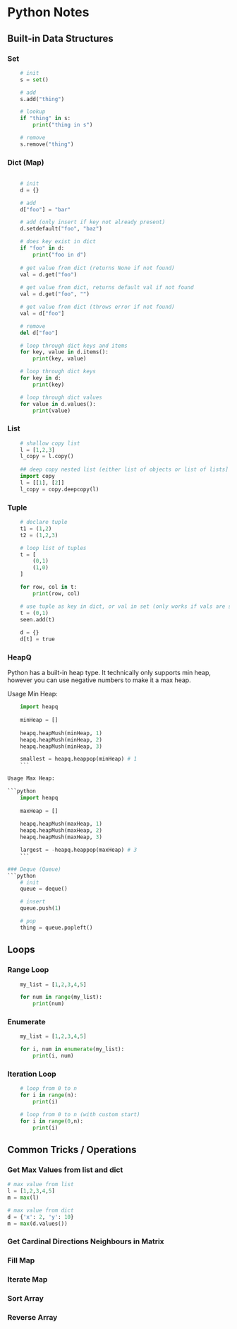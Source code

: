 # Python Notes

## Built-in Data Structures

### Set
```python
    # init
    s = set()

    # add
    s.add("thing")

    # lookup
    if "thing" in s:
        print("thing in s")

    # remove
    s.remove("thing")
```

### Dict (Map)

```python
    
    # init 
    d = {}

    # add
    d["foo"] = "bar"

    # add (only insert if key not already present)
    d.setdefault("foo", "baz")

    # does key exist in dict
    if "foo" in d:
        print("foo in d")
    
    # get value from dict (returns None if not found)
    val = d.get("foo")
    
    # get value from dict, returns default val if not found
    val = d.get("foo", "")

    # get value from dict (throws error if not found)
    val = d["foo"]

    # remove
    del d["foo"]

    # loop through dict keys and items
    for key, value in d.items():
        print(key, value)

    # loop through dict keys 
    for key in d:
        print(key)

    # loop through dict values 
    for value in d.values():
        print(value)
```

### List
```python
    # shallow copy list
    l = [1,2,3]
    l_copy = l.copy()
    
    ## deep copy nested list (either list of objects or list of lists] 
    import copy
    l = [[1], [2]]
    l_copy = copy.deepcopy(l)
```


### Tuple
```python
    # declare tuple
    t1 = (1,2)
    t2 = (1,2,3)

    # loop list of tuples
    t = [
        (0,1)
        (1,0)
    ]

    for row, col in t:
        print(row, col)

    # use tuple as key in dict, or val in set (only works if vals are serializable)
    t = (0,1)
    seen.add(t)
    
    d = {}
    d[t] = true

```

### HeapQ

Python has a built-in heap type. It technically only supports min heap, however you can use negative numbers to make it a max heap.

Usage Min Heap:

```python
    import heapq
    
    minHeap = []
    
    heapq.heapMush(minHeap, 1)
    heapq.heapMush(minHeap, 2)
    heapq.heapMush(minHeap, 3)

    smallest = heapq.heappop(minHeap) # 1
    ```

Usage Max Heap:

```python
    import heapq
    
    maxHeap = []
    
    heapq.heapMush(maxHeap, 1)
    heapq.heapMush(maxHeap, 2)
    heapq.heapMush(maxHeap, 3)

    largest = -heapq.heappop(maxHeap) # 3
    ```

### Deque (Queue)
```python
    # init 
    queue = deque()

    # insert
    queue.push(1)

    # pop
    thing = queue.popleft()
```

## Loops

### Range Loop
```python
    my_list = [1,2,3,4,5]

    for num in range(my_list):
        print(num)

```

### Enumerate 
```python
    my_list = [1,2,3,4,5]

    for i, num in enumerate(my_list):
        print(i, num)

```

### Iteration Loop
```python
    # loop from 0 to n 
    for i in range(n):
        print(i)

    # loop from 0 to n (with custom start)
    for i in range(0,n):
        print(i)
```

## Common Tricks / Operations

### Get Max Values from list and dict
```python
# max value from list
l = [1,2,3,4,5]
m = max(l)

# max value from dict
d = {'x': 2, 'y': 10}
m = max(d.values())
```

### Get Cardinal Directions Neighbours in Matrix

### Fill Map

### Iterate Map

### Sort Array

### Reverse Array

